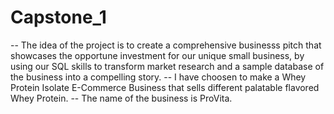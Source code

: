 # Capstone_1
-- The idea of the project is to create a comprehensive businesss pitch that showcases the opportune investment for our unique small business, by using our SQL skills to transform market research and a sample database of the business into a compelling story.
-- I have choosen to make a Whey Protein Isolate E-Commerce Business that sells different palatable flavored Whey Protein.
-- The name of the business is ProVita.
